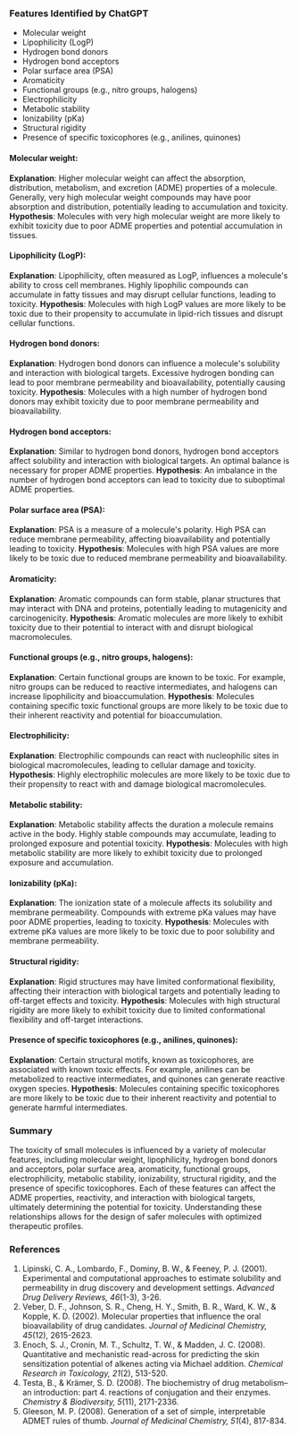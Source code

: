 ### Features Identified by ChatGPT
- Molecular weight
- Lipophilicity (LogP)
- Hydrogen bond donors
- Hydrogen bond acceptors
- Polar surface area (PSA)
- Aromaticity
- Functional groups (e.g., nitro groups, halogens)
- Electrophilicity
- Metabolic stability
- Ionizability (pKa)
- Structural rigidity
- Presence of specific toxicophores (e.g., anilines, quinones)

#### Molecular weight:
**Explanation**: Higher molecular weight can affect the absorption, distribution, metabolism, and excretion (ADME) properties of a molecule. Generally, very high molecular weight compounds may have poor absorption and distribution, potentially leading to accumulation and toxicity.
**Hypothesis**: Molecules with very high molecular weight are more likely to exhibit toxicity due to poor ADME properties and potential accumulation in tissues.

#### Lipophilicity (LogP):
**Explanation**: Lipophilicity, often measured as LogP, influences a molecule's ability to cross cell membranes. Highly lipophilic compounds can accumulate in fatty tissues and may disrupt cellular functions, leading to toxicity.
**Hypothesis**: Molecules with high LogP values are more likely to be toxic due to their propensity to accumulate in lipid-rich tissues and disrupt cellular functions.

#### Hydrogen bond donors:
**Explanation**: Hydrogen bond donors can influence a molecule's solubility and interaction with biological targets. Excessive hydrogen bonding can lead to poor membrane permeability and bioavailability, potentially causing toxicity.
**Hypothesis**: Molecules with a high number of hydrogen bond donors may exhibit toxicity due to poor membrane permeability and bioavailability.

#### Hydrogen bond acceptors:
**Explanation**: Similar to hydrogen bond donors, hydrogen bond acceptors affect solubility and interaction with biological targets. An optimal balance is necessary for proper ADME properties.
**Hypothesis**: An imbalance in the number of hydrogen bond acceptors can lead to toxicity due to suboptimal ADME properties.

#### Polar surface area (PSA):
**Explanation**: PSA is a measure of a molecule's polarity. High PSA can reduce membrane permeability, affecting bioavailability and potentially leading to toxicity.
**Hypothesis**: Molecules with high PSA values are more likely to be toxic due to reduced membrane permeability and bioavailability.

#### Aromaticity:
**Explanation**: Aromatic compounds can form stable, planar structures that may interact with DNA and proteins, potentially leading to mutagenicity and carcinogenicity.
**Hypothesis**: Aromatic molecules are more likely to exhibit toxicity due to their potential to interact with and disrupt biological macromolecules.

#### Functional groups (e.g., nitro groups, halogens):
**Explanation**: Certain functional groups are known to be toxic. For example, nitro groups can be reduced to reactive intermediates, and halogens can increase lipophilicity and bioaccumulation.
**Hypothesis**: Molecules containing specific toxic functional groups are more likely to be toxic due to their inherent reactivity and potential for bioaccumulation.

#### Electrophilicity:
**Explanation**: Electrophilic compounds can react with nucleophilic sites in biological macromolecules, leading to cellular damage and toxicity.
**Hypothesis**: Highly electrophilic molecules are more likely to be toxic due to their propensity to react with and damage biological macromolecules.

#### Metabolic stability:
**Explanation**: Metabolic stability affects the duration a molecule remains active in the body. Highly stable compounds may accumulate, leading to prolonged exposure and potential toxicity.
**Hypothesis**: Molecules with high metabolic stability are more likely to exhibit toxicity due to prolonged exposure and accumulation.

#### Ionizability (pKa):
**Explanation**: The ionization state of a molecule affects its solubility and membrane permeability. Compounds with extreme pKa values may have poor ADME properties, leading to toxicity.
**Hypothesis**: Molecules with extreme pKa values are more likely to be toxic due to poor solubility and membrane permeability.

#### Structural rigidity:
**Explanation**: Rigid structures may have limited conformational flexibility, affecting their interaction with biological targets and potentially leading to off-target effects and toxicity.
**Hypothesis**: Molecules with high structural rigidity are more likely to exhibit toxicity due to limited conformational flexibility and off-target interactions.

#### Presence of specific toxicophores (e.g., anilines, quinones):
**Explanation**: Certain structural motifs, known as toxicophores, are associated with known toxic effects. For example, anilines can be metabolized to reactive intermediates, and quinones can generate reactive oxygen species.
**Hypothesis**: Molecules containing specific toxicophores are more likely to be toxic due to their inherent reactivity and potential to generate harmful intermediates.

### Summary
The toxicity of small molecules is influenced by a variety of molecular features, including molecular weight, lipophilicity, hydrogen bond donors and acceptors, polar surface area, aromaticity, functional groups, electrophilicity, metabolic stability, ionizability, structural rigidity, and the presence of specific toxicophores. Each of these features can affect the ADME properties, reactivity, and interaction with biological targets, ultimately determining the potential for toxicity. Understanding these relationships allows for the design of safer molecules with optimized therapeutic profiles.

### References
1. Lipinski, C. A., Lombardo, F., Dominy, B. W., & Feeney, P. J. (2001). Experimental and computational approaches to estimate solubility and permeability in drug discovery and development settings. *Advanced Drug Delivery Reviews, 46*(1-3), 3-26.
2. Veber, D. F., Johnson, S. R., Cheng, H. Y., Smith, B. R., Ward, K. W., & Kopple, K. D. (2002). Molecular properties that influence the oral bioavailability of drug candidates. *Journal of Medicinal Chemistry, 45*(12), 2615-2623.
3. Enoch, S. J., Cronin, M. T., Schultz, T. W., & Madden, J. C. (2008). Quantitative and mechanistic read-across for predicting the skin sensitization potential of alkenes acting via Michael addition. *Chemical Research in Toxicology, 21*(2), 513-520.
4. Testa, B., & Krämer, S. D. (2008). The biochemistry of drug metabolism–an introduction: part 4. reactions of conjugation and their enzymes. *Chemistry & Biodiversity, 5*(11), 2171-2336.
5. Gleeson, M. P. (2008). Generation of a set of simple, interpretable ADMET rules of thumb. *Journal of Medicinal Chemistry, 51*(4), 817-834.